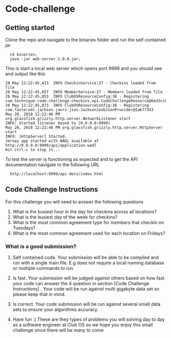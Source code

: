 # Code-challenge

## Getting started
Clone the repo and navigate to the binaries folder and run the self contained jar

```
  cd binaries;
  java -jar web-server-1.0.0.jar;
```

This is start a local web server which opens port 9999 and you should see and output like this

```
28 May 12:22:45,413  INFO CheckinService:27 - Checkins loaded from file
28 May 12:22:45,657  INFO MemberService:27 - Members loaded from file
28 May 12:22:45,853  INFO ClubOSResourceConfig:38 - Registering com.technique.code.challenge.checkins.api.CodeChallengeResource@6ed3ccb2
28 May 12:22:45,873  INFO ClubOSResourceConfig:38 - Registering com.fasterxml.jackson.jaxrs.json.JacksonJaxbJsonProvider@1a677343
May 28, 2018 12:22:46 PM org.glassfish.grizzly.http.server.NetworkListener start
INFO: Started listener bound to [0.0.0.0:9999]
May 28, 2018 12:22:46 PM org.glassfish.grizzly.http.server.HttpServer start
INFO: [HttpServer] Started.
Jersey app started with WADL available at http://0.0.0.0:9999/api/application.wadl
Hit ctrl-c to stop it...

```

To test the server is functioning as expected and to get the API documentation navigate to the following URL 

```
  http://localhost:9999/api-docs/index.html
```

## Code Challenge Instructions
For this challenge you will need to answer the following questions

1. What is the busiest hour in the day for checkins across all locations?
2. What is the busiest day of the week for checkins?
3. What is the most common agreement type for members that checkin on Tuesdays?
4. What is the most common agreement used for each location on Fridays?

### What is a good submission?

1. Self contained code. 
Your submission will be able to be compiled and run with a single main file. 
E.g does not require a local running database or multiple commands to run.

2. Is fast. 
Your submission will be judged against others based on how fast your code can answer the 4 question in section [Code Challenge Instructions] .
Your code will be run against multi gigabyte data set so please keep that in mind.

3. Is correct. 
Your code submission will be run against several small data sets to ensure your algorithms accuracy. 

4. Have fun :) 
These are they types of problems you will solving day to day as a software engineer at Club OS so we hope you enjoy this small challenge since there will be many to come 
